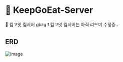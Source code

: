 # 🚀 KeepGoEat-Server
🥗 킵고잇 킵서버 gbzg
❗ 킵고잇 킵서버는 아직 리드미 수정중..

## ERD
![image](https://user-images.githubusercontent.com/82032418/210483620-a84873c2-6ba9-4792-9f69-4ca82727dcb3.png)

